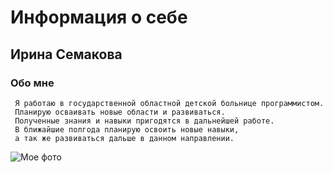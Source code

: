 # Информация о себе

## Ирина Семакова

### Обо мне
     Я работаю в государственной областной детской больнице программистом. 
     Планирую осваивать новые области и развиваться.
     Полученные знания и навыки пригодятся в дальнейшей работе. 
     В ближайшие полгода планирую освоить новые навыки, 
     а так же развиваться дальше в данном направлении. 

![Мое фото](https://skrinshoter.ru/sScR6qZXYwI)